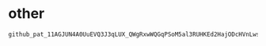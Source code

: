 # other

```
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

```
